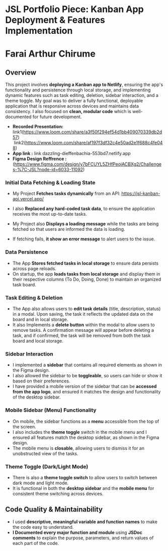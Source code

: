 # JSL Portfolio Piece: Kanban App Deployment & Features Implementation
# Farai Arthur Chirume 

## Overview

This project involves **deploying a Kanban app to Netlify**, ensuring the app's functionality and persistence through local storage, and implementing dynamic features such as task editing, deletion, sidebar interaction, and a theme toggle. My goal was to deliver a fully functional, deployable application that is responsive across devices and maintains data consistency. I also focused on **clean, modular code** which is well-documented for future development.

- **Recorded Presentation:**
 link1(https://www.loom.com/share/a3f50f294ef54d1bb409070339db2d57)
 link2(https://www.loom.com/share/af197f3df32c4e50ad2e1f688c4fe048)
- **App link :** link dazzling-dieffenbachia-553bd7.netlify.app
- **Figma Design Reffrence :** (https://www.figma.com/design/y7bFCUYL5ZHfPeojACBXg2/Challenges-%7C-JSL?node-id=6033-11092)

### Initial Data Fetching & Loading State

- My Project **Fetches tasks dynamically** from an API: https://jsl-kanban-api.vercel.app/

- I also **Replaced any hard-coded task data**, to ensure the application receives the most up-to-date tasks.

- My Project also **Displays a loading message** while the tasks are being fetched so that users are informed the data is loading.
- If fetching fails, **it show an error message** to alert users to the issue.

### Data Persistence

- The App **Stores fetched tasks in local storage** to ensure data persists across page reloads.
- On startup, the app **loads tasks from local storage** and display them in their respective columns (To Do, Doing, Done) to maintain an organized task board.

### Task Editing & Deletion

- The App also allows users to **edit task details** (title, description, status) in a modal. Upon saving, the task it reflects the updated data on the board and in local storage.
- It also Implements a **delete button** within the modal to allow users to remove tasks. A confirmation message will appear before deleting a task, and if confirmed, the task will be removed from both the task board and local storage.

### Sidebar Interaction

- I implemented a **sidebar** that contains all required elements as shown in the Figma design.
- I also allowed the sidebar to be **toggleable**, so users can hide or show it based on their preferences.
- I have provided a mobile version of the sidebar that can be **accessed from the app logo**, and ensured it matches the design and functionality of the desktop sidebar.

### Mobile Sidebar (Menu) Functionality

- On mobile, the sidebar functions as a **menu** accessible from the top of the screen.
- I also includes the **theme toggle** switch in the mobile menu and I ensured all features match the desktop sidebar, as shown in the Figma design.
- The mobile menu is **closable**, allowing users to dismiss it for an unobstructed view of the tasks.

### Theme Toggle (Dark/Light Mode)

- There is also a **theme toggle switch** to allow users to switch between dark mode and light mode.
- It is functional in both the **desktop sidebar** and the **mobile menu** for consistent theme switching across devices.

## Code Quality & Maintainability

- I used **descriptive, meaningful variable and function names** to make the code easy to understand.
- **I Documented every major function and module** using **JSDoc comments** to explain the purpose, parameters, and return values of each part of the code.

